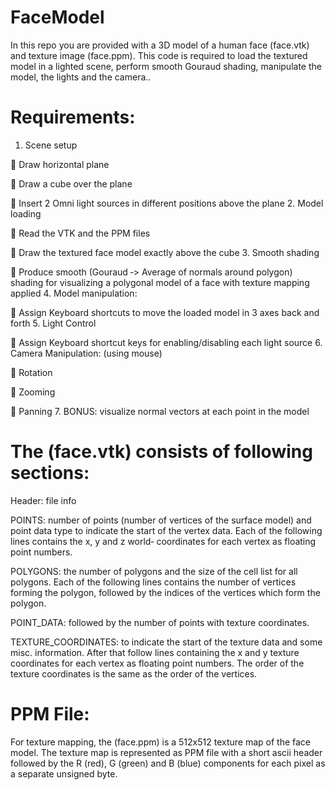 # FaceModel
In this repo you are provided with a 3D model of a human face (face.vtk) and texture image (face.ppm). This code is required to load the textured model in a lighted scene, perform smooth Gouraud shading, manipulate the model, the lights and the camera..
# Requirements:
1. Scene setup

 Draw horizontal plane

 Draw a cube over the plane

 Insert 2 Omni light sources in different positions above the plane
2. Model loading

 Read the VTK and the PPM files

 Draw the textured face model exactly above the cube
3. Smooth shading

 Produce smooth (Gouraud ‐> Average of normals around polygon) shading for
visualizing a polygonal model of a face with texture mapping applied
4. Model manipulation:

 Assign Keyboard shortcuts to move the loaded model in 3 axes back and forth
5. Light Control

 Assign Keyboard shortcut keys for enabling/disabling each light source
6. Camera Manipulation: (using mouse)

 Rotation

 Zooming

 Panning
7. BONUS: visualize normal vectors at each point in the model
# The (face.vtk) consists of following sections:
Header: file info

POINTS: number of points (number of vertices of the surface model) and point data type to
indicate the start of the vertex data. Each of the following lines contains the x, y and z world‐
coordinates for each vertex as floating point numbers.

POLYGONS: the number of polygons and the size of the cell list for all polygons. Each of the
following lines contains the number of vertices forming the polygon, followed by the indices of
the vertices which form the polygon.

POINT_DATA: followed by the number of points with texture coordinates.

TEXTURE_COORDINATES: to indicate the start of the texture data and some misc. information.
After that follow lines containing the x and y texture coordinates for each vertex as floating
point numbers. The order of the texture coordinates is the same as the order of the vertices.

# PPM File:
For texture mapping, the (face.ppm) is a 512x512 texture map of the face model. The texture map is
represented as PPM file with a short ascii header followed by the R (red), G (green) and B (blue)
components for each pixel as a separate unsigned byte.
